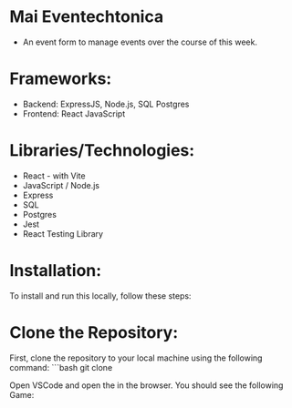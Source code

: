 # Mai Eventechtonica
- An event form to manage events over the course of this week. 

# Frameworks: 
- Backend: ExpressJS, Node.js, SQL Postgres
- Frontend: React JavaScript 

# Libraries/Technologies: 
- React - with Vite
- JavaScript / Node.js
- Express
- SQL
- Postgres
- Jest
- React Testing Library

# Installation: 
To install and run this locally, follow these steps:

# Clone the Repository: 
First, clone the repository to your local machine using the following command: ```bash git clone

Open VSCode and open the  in the browser. You should see the following Game: 


